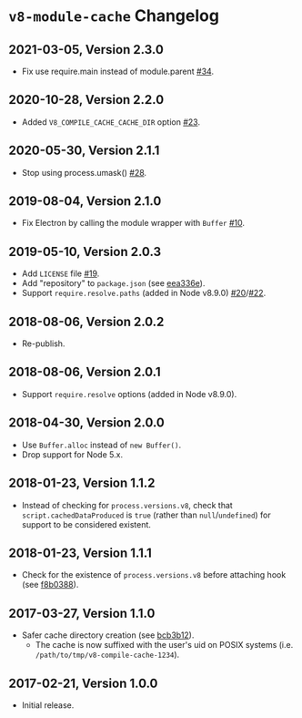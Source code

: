 # `v8-module-cache` Changelog
## 2021-03-05, Version 2.3.0
* Fix use require.main instead of module.parent [#34](https://github.com/zertosh/v8-compile-cache/pull/34).
## 2020-10-28, Version 2.2.0
* Added `V8_COMPILE_CACHE_CACHE_DIR` option [#23](https://github.com/zertosh/v8-compile-cache/pull/23).
## 2020-05-30, Version 2.1.1
* Stop using process.umask() [#28](https://github.com/zertosh/v8-compile-cache/pull/28).
## 2019-08-04, Version 2.1.0
* Fix Electron by calling the module wrapper with `Buffer` [#10](https://github.com/zertosh/v8-compile-cache/pull/10).
## 2019-05-10, Version 2.0.3
* Add `LICENSE` file [#19](https://github.com/zertosh/v8-compile-cache/pull/19).
* Add "repository" to `package.json` (see [eea336e](https://github.com/zertosh/v8-compile-cache/commit/eea336eaa8360f9ded9342b8aa928e56ac6a7529)).
* Support `require.resolve.paths` (added in Node v8.9.0) [#20](https://github.com/zertosh/v8-compile-cache/pull/20)/[#22](https://github.com/zertosh/v8-compile-cache/pull/22).
## 2018-08-06, Version 2.0.2
* Re-publish.
## 2018-08-06, Version 2.0.1
* Support `require.resolve` options (added in Node v8.9.0).
## 2018-04-30, Version 2.0.0
* Use `Buffer.alloc` instead of `new Buffer()`.
* Drop support for Node 5.x.
## 2018-01-23, Version 1.1.2
* Instead of checking for `process.versions.v8`, check that `script.cachedDataProduced` is `true` (rather than `null`/`undefined`) for support to be considered existent.
## 2018-01-23, Version 1.1.1
* Check for the existence of `process.versions.v8` before attaching hook (see [f8b0388](https://github.com/zertosh/v8-compile-cache/commit/f8b038848be94bc2c905880dd50447c73393f364)).
## 2017-03-27, Version 1.1.0
* Safer cache directory creation (see [bcb3b12](https://github.com/zertosh/v8-compile-cache/commit/bcb3b12c819ab0927ec4408e70f612a6d50a9617)).
  - The cache is now suffixed with the user's uid on POSIX systems (i.e. `/path/to/tmp/v8-compile-cache-1234`).
## 2017-02-21, Version 1.0.0
* Initial release.
